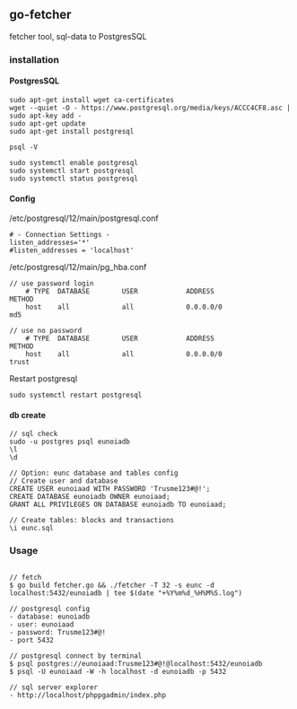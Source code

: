 
## go-fetcher

fetcher tool, sql-data to PostgresSQL

### installation

#### PostgresSQL

```
sudo apt-get install wget ca-certificates
wget --quiet -O - https://www.postgresql.org/media/keys/ACCC4CF8.asc | sudo apt-key add -
sudo apt-get update
sudo apt-get install postgresql

psql -V

sudo systemctl enable postgresql
sudo systemctl start postgresql
sudo systemctl status postgresql
```


#### Config

/etc/postgresql/12/main/postgresql.conf
```
# - Connection Settings -
listen_addresses='*'
#listen_addresses = 'localhost'
```

/etc/postgresql/12/main/pg_hba.conf
```
// use password login
    # TYPE  DATABASE        USER            ADDRESS                 METHOD
    host    all             all             0.0.0.0/0               md5

// use no password
    # TYPE  DATABASE        USER            ADDRESS                 METHOD
    host    all             all             0.0.0.0/0               trust
```

Restart postgresql
```
sudo systemctl restart postgresql
```


#### db create
```
// sql check
sudo -u postgres psql eunoiadb
\l
\d

// Option: eunc database and tables config
// Create user and database
CREATE USER eunoiaad WITH PASSWORD 'Trusme123#@!';
CREATE DATABASE eunoiadb OWNER eunoiaad;
GRANT ALL PRIVILEGES ON DATABASE eunoiadb TO eunoiaad;

// Create tables: blocks and transactions
\i eunc.sql
```


### Usage

```

// fetch
$ go build fetcher.go && ./fetcher -T 32 -s eunc -d localhost:5432/eunoiadb | tee $(date "+%Y%m%d_%H%M%S.log")

// postgresql config
- database: eunoiadb
- user: eunoiaad
- password: Trusme123#@!
- port 5432

// postgresql connect by terminal
$ psql postgres://eunoiaad:Trusme123#@!@localhost:5432/eunoiadb
$ psql -U eunoiaad -W -h localhost -d eunoiadb -p 5432

// sql server explorer
- http://localhost/phppgadmin/index.php
```